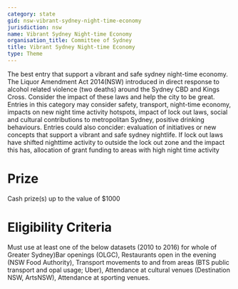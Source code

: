 ```yaml
---
category: state
gid: nsw-vibrant-sydney-night-time-economy
jurisdiction: nsw
name: Vibrant Sydney Night-time Economy
organisation_title: Committee of Sydney
title: Vibrant Sydney Night-time Economy
type: Theme
---
```


The best entry that support a vibrant  and safe sydney night-time economy.   The Liquor Amendment Act 2014(NSW) introduced in direct response to alcohol related violence (two deaths) around the Sydney CBD and Kings Cross.   Consider the impact of these laws and help the city to be great. Entries in this category may consider safety, transport, night-time economy,  impacts on new night time activity hotspots, impact of lock out laws,  social and cultural contributions to metropolitan Sydney, positive drinking behaviours.  Entries could also concider: evaluation of initiatives or new concepts that support a vibrant and safe sydney nightlife.  If lock out laws have shifted nighttime activity to outside the lock out zone and the impact this has, allocation of grant funding  to areas with high night time activity

# Prize
Cash prize(s) up to the value of $1000

# Eligibility Criteria
Must use at least one of the below datasets (2010 to 2016) for whole of Greater Sydney)Bar openings (OLGC), Restaurants open in the evening (NSW Food Authority), Transport movements to and from areas (BTS public transport and opal usage; Uber),  Attendance at cultural venues (Destination NSW, ArtsNSW),  Attendance at sporting venues.
